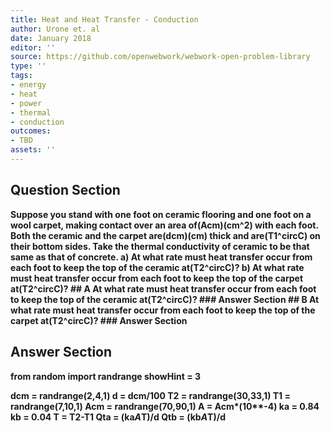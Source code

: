 ```yaml
---
title: Heat and Heat Transfer - Conduction
author: Urone et. al
date: January 2018
editor: ''
source: https://github.com/openwebwork/webwork-open-problem-library
type: ''
tags:
- energy
- heat
- power
- thermal
- conduction
outcomes:
- TBD
assets: ''
---
```


## Question Section 

<b>
Suppose you stand with one foot on ceramic flooring and one foot on a wool carpet, making contact over an area of(Acm)(cm^2) with each foot. Both the ceramic and the carpet are(dcm)(cm) thick and are(T1^circC) on their bottom sides. Take the thermal conductivity of ceramic to be that same as that of concrete.
a) At what rate must heat transfer occur from each foot to keep the top of the ceramic at(T2^circC)?
b) At what rate must heat transfer occur from each foot to keep the top of the carpet at(T2^circC)?
## A
At what rate must heat transfer occur from each foot to keep the top of the ceramic at(T2^circC)?
### Answer Section
## B
At what rate must heat transfer occur from each foot to keep the top of the carpet at(T2^circC)?
### Answer Section


## Answer Section

from random import randrange
showHint = 3

dcm = randrange(2,4,1)
d = dcm/100
T2 = randrange(30,33,1)
T1 = randrange(7,10,1)
Acm = randrange(70,90,1)
A = Acm*(10**-4)
ka = 0.84
kb = 0.04
T = T2-T1
Qta = (ka*A*T)/d
Qtb = (kb*A*T)/d